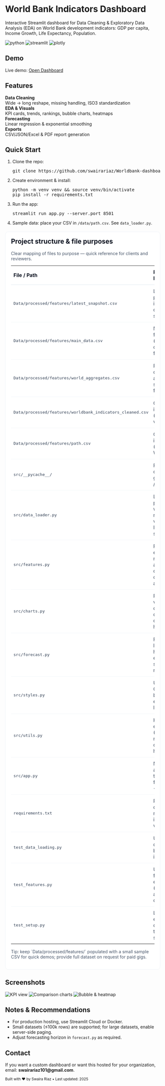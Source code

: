 
  <h1>World Bank Indicators Dashboard</h1>
  <p class="lead">Interactive Streamlit dashboard for Data Cleaning & Exploratory Data Analysis (EDA) on World Bank development indicators: GDP per capita, Income Growth, Life Expectancy, Population.</p>

  <div class="badges">
    <img src="https://img.shields.io/badge/python-3.10-blue" alt="python"/>
    <img src="https://img.shields.io/badge/streamlit-1.0-orange" alt="streamlit"/>
    <img src="https://img.shields.io/badge/plotly-graph-green" alt="plotly"/>
  </div>

  <h2>Demo</h2>
  <p>Live demo: <a class="btn" href="https://www.youtube.com/watch?v=RqYpfMbiT-g" target="_blank" rel="noopener">Open Dashboard</a></p>

  <h2>Features</h2>
  <div class="kpis">
    <div class="card"><strong>Data Cleaning</strong><div>Wide → long reshape, missing handling, ISO3 standardization</div></div>
    <div class="card"><strong>EDA & Visuals</strong><div>KPI cards, trends, rankings, bubble charts, heatmaps</div></div>
    <div class="card"><strong>Forecasting</strong><div>Linear regression & exponential smoothing</div></div>
    <div class="card"><strong>Exports</strong><div>CSV/JSON/Excel & PDF report generation</div></div>
  </div>

  <h2>Quick Start</h2>
  <ol>
    <li>Clone the repo: <pre>git clone https://github.com/swairariaz/Worldbank-dashboard.git</pre></li>
    <li>Create environment & install: <pre>python -m venv venv && source venv/bin/activate
pip install -r requirements.txt</pre></li>
    <li>Run the app: <pre>streamlit run app.py --server.port 8501</pre></li>
    <li>Sample data: place your CSV in <code>/data/path.csv</code>. See <code>data_loader.py</code>.</li>
  </ol>

  <section id="project-structure" style="font-family:Inter,system-ui,-apple-system,Segoe UI,Roboto,Helvetica,Arial;max-width:980px;margin:20px auto;padding:18px;background:#fff;border-radius:10px;border:1px solid #eef2f7;">
  <h2 style="margin-top:0;color:#0b1220;">Project structure & file purposes</h2>
  <p style="color:#475569;margin-top:4px;">Clear mapping of files to purpose — quick reference for clients and reviewers.</p>

  <table style="width:100%;border-collapse:collapse;margin-top:12px;">
    <colgroup><col style="width:39%"><col style="width:61%"></colgroup>
    <thead>
      <tr style="text-align:left;border-bottom:2px solid #eef2f7;">
        <th style="padding:10px 8px;color:#0b1220;">File / Path</th>
        <th style="padding:10px 8px;color:#0b1220;">Purpose (one line)</th>
      </tr>
    </thead>
    <tbody style="color:#334155;">
      <tr style="border-bottom:1px solid #f1f5f9;">
        <td style="padding:10px 8px;font-family:monospace;">Data/processed/features/latest_snapshot.csv</td>
        <td style="padding:10px 8px;">Latest snapshot of processed indicators used for quick demo and small queries.</td>
      </tr>
      <tr style="border-bottom:1px solid #f1f5f9;">
        <td style="padding:10px 8px;font-family:monospace;">Data/processed/features/main_data.csv</td>
        <td style="padding:10px 8px;">Master long-format dataset (merged, cleaned, canonical source for analysis).</td>
      </tr>
      <tr style="border-bottom:1px solid #f1f5f9;">
        <td style="padding:10px 8px;font-family:monospace;">Data/processed/features/world_aggregates.csv</td>
        <td style="padding:10px 8px;">Precomputed country/region aggregates & summary metrics for fast rendering.</td>
      </tr>
      <tr style="border-bottom:1px solid #f1f5f9;">
        <td style="padding:10px 8px;font-family:monospace;">Data/processed/features/worldbank_indicators_cleaned.csv</td>
        <td style="padding:10px 8px;">Cleaned raw indicators (standardized and validated).</td>
      </tr>
      <tr style="border-bottom:1px solid #f1f5f9;">
        <td style="padding:10px 8px;font-family:monospace;">Data/processed/features/path.csv</td>
        <td style="padding:10px 8px;">Config paths / raw indicators (originally from World Bank).</td>
      </tr>
      <tr style="border-bottom:1px solid #f1f5f9;">
        <td style="padding:10px 8px;font-family:monospace;">src/__pycache__/</td>
        <td style="padding:10px 8px;">Python bytecode cache (auto-generated; ignore / not committed).</td>
      </tr>
      <tr style="border-bottom:1px solid #f1f5f9;">
        <td style="padding:10px 8px;font-family:monospace;">src/data_loader.py</td>
        <td style="padding:10px 8px;">Load & clean pipeline: wide→long reshape, missing-value strategy, ISO3 standardization.</td>
      </tr>
      <tr style="border-bottom:1px solid #f1f5f9;">
        <td style="padding:10px 8px;font-family:monospace;">src/features.py</td>
        <td style="padding:10px 8px;">Feature engineering: rankings, rolling averages, year-over-year changes, aggregates.</td>
      </tr>
      <tr style="border-bottom:1px solid #f1f5f9;">
        <td style="padding:10px 8px;font-family:monospace;">src/charts.py</td>
        <td style="padding:10px 8px;">Plotly visualizations: KPI cards, line/bar charts, bubble chart, correlation heatmap.</td>
      </tr>
      <tr style="border-bottom:1px solid #f1f5f9;">
        <td style="padding:10px 8px;font-family:monospace;">src/forecast.py</td>
        <td style="padding:10px 8px;">Forecasting logic: linear regression helpers and exponential smoothing routines.</td>
      </tr>
      <tr style="border-bottom:1px solid #f1f5f9;">
        <td style="padding:10px 8px;font-family:monospace;">src/styles.py</td>
        <td style="padding:10px 8px;">UI theming & small CSS tweaks used by Streamlit to ensure a polished look.</td>
      </tr>
      <tr style="border-bottom:1px solid #f1f5f9;">
        <td style="padding:10px 8px;font-family:monospace;">src/utils.py</td>
        <td style="padding:10px 8px;">Helper utilities: exports (CSV/JSON/Excel), report generation, common IO helpers.</td>
      </tr>
      <tr style="border-bottom:1px solid #f1f5f9;">
        <td style="padding:10px 8px;font-family:monospace;">src/app.py</td>
        <td style="padding:10px 8px;">Main Streamlit application wiring together loader → features → charts → UI components.</td>
      </tr>
      <tr style="border-bottom:1px solid #f1f5f9;">
        <td style="padding:10px 8px;font-family:monospace;">requirements.txt</td>
        <td style="padding:10px 8px;">Pinned Python dependencies for reproducible installs (use with a venv).</td>
      </tr>
      <tr style="border-bottom:1px solid #f1f5f9;">
        <td style="padding:10px 8px;font-family:monospace;">test_data_loading.py</td>
        <td style="padding:10px 8px;">Unit tests verifying data loader behavior and basic integrity checks.</td>
      </tr>
      <tr style="border-bottom:1px solid #f1f5f9;">
        <td style="padding:10px 8px;font-family:monospace;">test_features.py</td>
        <td style="padding:10px 8px;">Unit tests for feature engineering (ranks, rolling averages, YoY calculations).</td>
      </tr>
      <tr>
        <td style="padding:10px 8px;font-family:monospace;">test_setup.py</td>
        <td style="padding:10px 8px;">Lightweight environment checks & smoke tests (CI-friendly sanity checks).</td>
      </tr>
    </tbody>
  </table>

  <p style="margin-top:14px;color:#475569;">Tip: keep `Data/processed/features/` populated with a small sample CSV for quick demos; provide full dataset on request for paid gigs.</p>
</section>


  <h2>Screenshots</h2>
  <div class="screens">
    <img src="dashboard-images/KPI views.PNG" alt="KPI view">
    <img src="dashboard-images/Comparison chart.PNG" alt="Comparison charts">
    <img src="dashboard-images/Bubble and heatmap.PNG" alt="Bubble & heatmap">
  </div>

  <h2>Notes & Recommendations</h2>
  <ul>
    <li>For production hosting, use Streamlit Cloud or Docker.</li>
    <li>Small datasets (≤100k rows) are supported; for large datasets, enable server-side paging.</li>
    <li>Adjust forecasting horizon in <code>forecast.py</code> as required.</li>
  </ul>

  <h2>Contact</h2>
  <p>If you want a custom dashboard or want this hosted for your organization, email: <strong>swairariaz101@gmail.com</strong>.</p>

  <footer>
    <small>Built with ❤️ by Swaira Riaz • Last updated: 2025</small>
  </footer>
</body>
</html>

